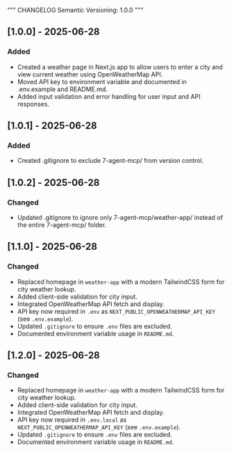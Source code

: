 """
CHANGELOG
Semantic Versioning: 1.0.0
"""

## [1.0.0] - 2025-06-28
### Added
- Created a weather page in Next.js app to allow users to enter a city and view current weather using OpenWeatherMap API.
- Moved API key to environment variable and documented in .env.example and README.md.
- Added input validation and error handling for user input and API responses.

## [1.0.1] - 2025-06-28
### Added
- Created .gitignore to exclude 7-agent-mcp/ from version control.

## [1.0.2] - 2025-06-28
### Changed
- Updated .gitignore to ignore only 7-agent-mcp/weather-app/ instead of the entire 7-agent-mcp/ folder.

## [1.1.0] - 2025-06-28
### Changed
- Replaced homepage in `weather-app` with a modern TailwindCSS form for city weather lookup.
- Added client-side validation for city input.
- Integrated OpenWeatherMap API fetch and display.
- API key now required in `.env` as `NEXT_PUBLIC_OPENWEATHERMAP_API_KEY` (see `.env.example`).
- Updated `.gitignore` to ensure `.env` files are excluded.
- Documented environment variable usage in `README.md`.

## [1.2.0] - 2025-06-28
### Changed
- Replaced homepage in `weather-app` with a modern TailwindCSS form for city weather lookup.
- Added client-side validation for city input.
- Integrated OpenWeatherMap API fetch and display.
- API key now required in `.env.local` as `NEXT_PUBLIC_OPENWEATHERMAP_API_KEY` (see `.env.example`).
- Updated `.gitignore` to ensure `.env` files are excluded.
- Documented environment variable usage in `README.md`.
